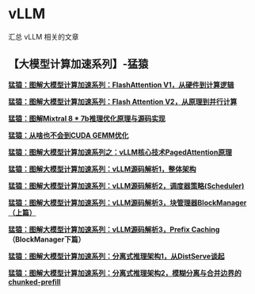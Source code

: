 # vLLM
汇总 vLLM 相关的文章

【大模型计算加速系列】-猛猿
--------------

[**猛猿：图解大模型计算加速系列：FlashAttention V1，从硬件到计算逻辑**](https://zhuanlan.zhihu.com/p/669926191)

[**猛猿：图解大模型计算加速系列：Flash Attention V2，从原理到并行计算**](https://zhuanlan.zhihu.com/p/691067658)

[**猛猿：图解Mixtral 8 \* 7b推理优化原理与源码实现**](https://zhuanlan.zhihu.com/p/691066049)

[**猛猿：从啥也不会到CUDA GEMM优化**](https://zhuanlan.zhihu.com/p/703256080)

[**猛猿：图解大模型计算加速系列之：vLLM核心技术PagedAttention原理**](https://zhuanlan.zhihu.com/p/691038809)

[**猛猿：图解大模型计算加速系列：vLLM源码解析1，整体架构**](https://zhuanlan.zhihu.com/p/691045737)

[**猛猿：图解大模型计算加速系列：vLLM源码解析2，调度器策略(Scheduler)**](https://zhuanlan.zhihu.com/p/692540949)

[**猛猿：图解大模型计算加速系列：vLLM源码解析3，块管理器BlockManager（上篇）**](https://zhuanlan.zhihu.com/p/700780161)

[**猛猿：图解大模型计算加速系列：vLLM源码解析3，Prefix Caching**](https://zhuanlan.zhihu.com/p/707228704)**（BlockManager下篇）**

[**猛猿：图解大模型计算加速系列：分离式推理架构1，从DistServe谈起**](https://zhuanlan.zhihu.com/p/706761664)

[**猛猿：图解大模型计算加速系列：分离式推理架构2，模糊分离与合并边界的chunked-prefill**](https://zhuanlan.zhihu.com/p/710165390)